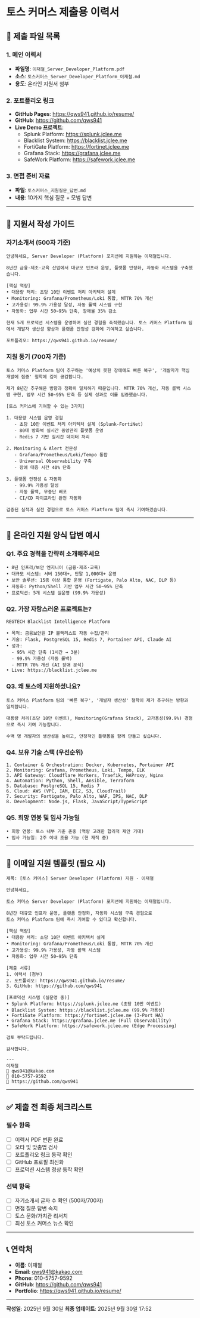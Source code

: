 # 토스 커머스 제출용 이력서

## 📄 제출 파일 목록

### 1. 메인 이력서
- **파일명**: `이재철_Server_Developer_Platform.pdf`
- **소스**: `토스커머스_Server_Developer_Platform_이재철.md`
- **용도**: 온라인 지원서 첨부

### 2. 포트폴리오 링크
- **GitHub Pages**: https://qws941.github.io/resume/
- **GitHub**: https://github.com/qws941
- **Live Demo 프로젝트**:
  - Splunk Platform: https://splunk.jclee.me
  - Blacklist System: https://blacklist.jclee.me
  - FortiGate Platform: https://fortinet.jclee.me
  - Grafana Stack: https://grafana.jclee.me
  - SafeWork Platform: https://safework.jclee.me

### 3. 면접 준비 자료
- **파일**: `토스커머스_지원질문_답변.md`
- **내용**: 10가지 핵심 질문 + 모범 답변

---

## 📝 지원서 작성 가이드

### 자기소개서 (500자 기준)

```
안녕하세요, Server Developer (Platform) 포지션에 지원하는 이재철입니다.

8년간 금융·제조·교육 산업에서 대규모 인프라 운영, 플랫폼 안정화, 자동화 시스템을 구축했습니다.

[핵심 역량]
• 대용량 처리: 초당 10만 이벤트 처리 아키텍처 설계
• Monitoring: Grafana/Prometheus/Loki 통합, MTTR 70% 개선
• 고가용성: 99.9% 가용성 달성, 자동 롤백 시스템 구현
• 자동화: 업무 시간 50~95% 단축, 장애율 35% 감소

현재 5개 프로덕션 시스템을 운영하며 실전 경험을 축적했습니다. 토스 커머스 Platform 팀에서 개발자 생산성 향상과 플랫폼 안정성 강화에 기여하고 싶습니다.

포트폴리오: https://qws941.github.io/resume/
```

### 지원 동기 (700자 기준)

```
토스 커머스 Platform 팀이 추구하는 '예상치 못한 장애에도 빠른 복구', '개발자가 핵심 개발에 집중' 철학에 깊이 공감합니다.

제가 8년간 추구해온 방향과 정확히 일치하기 때문입니다. MTTR 70% 개선, 자동 롤백 시스템 구현, 업무 시간 50~95% 단축 등 실제 성과로 이를 입증했습니다.

[토스 커머스에 기여할 수 있는 3가지]

1. 대용량 시스템 운영 경험
   - 초당 10만 이벤트 처리 아키텍처 설계 (Splunk-FortiNet)
   - 80대 방화벽 실시간 중앙관리 플랫폼 운영
   - Redis 7 기반 실시간 데이터 처리

2. Monitoring & Alert 전문성
   - Grafana/Prometheus/Loki/Tempo 통합
   - Universal Observability 구축
   - 장애 대응 시간 40% 단축

3. 플랫폼 안정성 & 자동화
   - 99.9% 가용성 달성
   - 자동 롤백, 무중단 배포
   - CI/CD 파이프라인 완전 자동화

검증된 실적과 실전 경험으로 토스 커머스 Platform 팀에 즉시 기여하겠습니다.
```

---

## 🎯 온라인 지원 양식 답변 예시

### Q1. 주요 경력을 간략히 소개해주세요
```
• 8년 인프라/보안 엔지니어 (금융·제조·교육)
• 대규모 시스템: 서버 150대+, 단말 1,000대+ 운영
• 보안 솔루션: 15종 이상 통합 운영 (Fortigate, Palo Alto, NAC, DLP 등)
• 자동화: Python/Shell 기반 업무 시간 50~95% 단축
• 프로덕션: 5개 시스템 실운영 (99.9% 가용성)
```

### Q2. 가장 자랑스러운 프로젝트는?
```
REGTECH Blacklist Intelligence Platform

• 목적: 금융보안원 IP 블랙리스트 자동 수집/관리
• 기술: Flask, PostgreSQL 15, Redis 7, Portainer API, Claude AI
• 성과:
  - 95% 시간 단축 (1시간 → 3분)
  - 99.9% 가용성 (자동 롤백)
  - MTTR 70% 개선 (AI 장애 분석)
• Live: https://blacklist.jclee.me
```

### Q3. 왜 토스에 지원하셨나요?
```
토스 커머스 Platform 팀의 '빠른 복구', '개발자 생산성' 철학이 제가 추구하는 방향과 일치합니다.

대용량 처리(초당 10만 이벤트), Monitoring(Grafana Stack), 고가용성(99.9%) 경험으로 즉시 기여 가능합니다.

수백 명 개발자의 생산성을 높이고, 안정적인 플랫폼을 함께 만들고 싶습니다.
```

### Q4. 보유 기술 스택 (우선순위)
```
1. Container & Orchestration: Docker, Kubernetes, Portainer API
2. Monitoring: Grafana, Prometheus, Loki, Tempo, ELK
3. API Gateway: Cloudflare Workers, Traefik, HAProxy, Nginx
4. Automation: Python, Shell, Ansible, Terraform
5. Database: PostgreSQL 15, Redis 7
6. Cloud: AWS (VPC, IAM, EC2, S3, CloudTrail)
7. Security: Fortigate, Palo Alto, WAF, IPS, NAC, DLP
8. Development: Node.js, Flask, JavaScript/TypeScript
```

### Q5. 희망 연봉 및 입사 가능일
```
• 희망 연봉: 토스 내부 기준 존중 (역량 고려한 합리적 제안 기대)
• 입사 가능일: 2주 이내 조율 가능 (현 재직 중)
```

---

## 📧 이메일 지원 템플릿 (필요 시)

```
제목: [토스 커머스] Server Developer (Platform) 지원 - 이재철

안녕하세요,

토스 커머스 Server Developer (Platform) 포지션에 지원하는 이재철입니다.

8년간 대규모 인프라 운영, 플랫폼 안정화, 자동화 시스템 구축 경험으로
토스 커머스 Platform 팀에 즉시 기여할 수 있다고 확신합니다.

[핵심 역량]
• 대용량 처리: 초당 10만 이벤트 아키텍처 설계
• Monitoring: Grafana/Prometheus/Loki 통합, MTTR 70% 개선
• 고가용성: 99.9% 가용성, 자동 롤백 시스템
• 자동화: 업무 시간 50~95% 단축

[제출 서류]
1. 이력서 (첨부)
2. 포트폴리오: https://qws941.github.io/resume/
3. GitHub: https://github.com/qws941

[프로덕션 시스템 (실운영 중)]
• Splunk Platform: https://splunk.jclee.me (초당 10만 이벤트)
• Blacklist System: https://blacklist.jclee.me (99.9% 가용성)
• FortiGate Platform: https://fortinet.jclee.me (3-Port HA)
• Grafana Stack: https://grafana.jclee.me (Full Observability)
• SafeWork Platform: https://safework.jclee.me (Edge Processing)

검토 부탁드립니다.

감사합니다.

---
이재철
📧 qws941@kakao.com
📱 010-5757-9592
🔗 https://github.com/qws941
```

---

## ✅ 제출 전 최종 체크리스트

### 필수 항목
- [ ] 이력서 PDF 변환 완료
- [ ] 오타 및 맞춤법 검사
- [ ] 포트폴리오 링크 동작 확인
- [ ] GitHub 프로필 최신화
- [ ] 프로덕션 시스템 정상 동작 확인

### 선택 항목
- [ ] 자기소개서 글자 수 확인 (500자/700자)
- [ ] 면접 질문 답변 숙지
- [ ] 토스 문화/가치관 리서치
- [ ] 최신 토스 커머스 뉴스 확인

---

## 📞 연락처

- **이름**: 이재철
- **Email**: qws941@kakao.com
- **Phone**: 010-5757-9592
- **GitHub**: https://github.com/qws941
- **Portfolio**: https://qws941.github.io/resume/

---

**작성일**: 2025년 9월 30일
**최종 업데이트**: 2025년 9월 30일 17:52